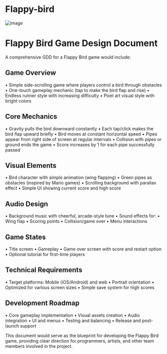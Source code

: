 # Flappy-bird
![image](https://github.com/user-attachments/assets/05d9dab7-4b83-483f-9bd5-99a42e271531)

# Flappy Bird Game Design Document

A comprehensive GDD for a Flappy Bird game would include:

## Game Overview
• Simple side-scrolling game where players control a bird through 
obstacles
• One-touch gameplay mechanic (tap to make the bird flap and rise)
• Endless runner style with increasing difficulty
• Pixel art visual style with bright colors

## Core Mechanics
• Gravity pulls the bird downward constantly
• Each tap/click makes the bird flap upward briefly
• Bird moves at constant horizontal speed
• Pipes appear from right side of screen at regular intervals
• Collision with pipes or ground ends the game
• Score increases by 1 for each pipe successfully passed

## Visual Elements
• Bird character with simple animation (wing flapping)
• Green pipes as obstacles (inspired by Mario games)
• Scrolling background with parallax effect
• Simple UI showing current score and high score

## Audio Design
• Background music with cheerful, arcade-style tune
• Sound effects for:
  • Wing flap
  • Scoring points
  • Collision/game over
  • Menu interactions

## Game States
• Title screen
• Gameplay
• Game over screen with score and restart option
• Optional tutorial for first-time players

## Technical Requirements
• Target platforms: Mobile (iOS/Android) and web
• Portrait orientation
• Optimized for various screen sizes
• Simple save system for high scores

## Development Roadmap
• Core gameplay implementation
• Visual assets creation
• Audio integration
• UI and menus
• Testing and balancing
• Release and post-launch support

This document would serve as the blueprint for developing the Flappy Bird
game, providing clear direction for programmers, artists, and other team
members involved in the project.
